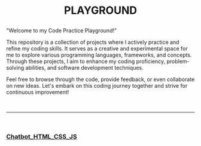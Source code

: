 # <p align="center">**PLAYGROUND**</p>
"Welcome to my Code Practice Playground!"

This repository is a collection of projects where I actively practice and refine my coding skills. It serves as a creative and experimental space for me to explore various programming languages, frameworks, and concepts. Through these projects, I aim to enhance my coding proficiency, problem-solving abilities, and software development techniques.

Feel free to browse through the code, provide feedback, or even collaborate on new ideas. Let's embark on this coding journey together and strive for continuous improvement!

<br>

---

<br>

### [Chatbot_HTML_CSS_JS](https://github.com/codenvibes/playground/tree/master/Chatbot_HTML_CSS_JS)
